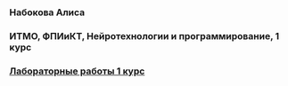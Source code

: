 ### Набокова Алиса
### ИТМО, ФПИиКТ, Нейротехнологии и программирование, 1 курс


### [Лабораторные работы 1 курс](https://github.com/allfeia/Navigation/blob/main/navigation1.md)

<!--
**allfeia/allfeia** is a ✨ _special_ ✨ repository because its `README.md` (this file) appears on your GitHub profile.

Here are some ideas to get you started:

- 🔭 I’m currently working on ...
- 🌱 I’m currently learning ...
- 👯 I’m looking to collaborate on ...
- 🤔 I’m looking for help with ...
- 💬 Ask me about ...
- 📫 How to reach me: ...
- 😄 Pronouns: ...
- ⚡ Fun fact: ...
-->
